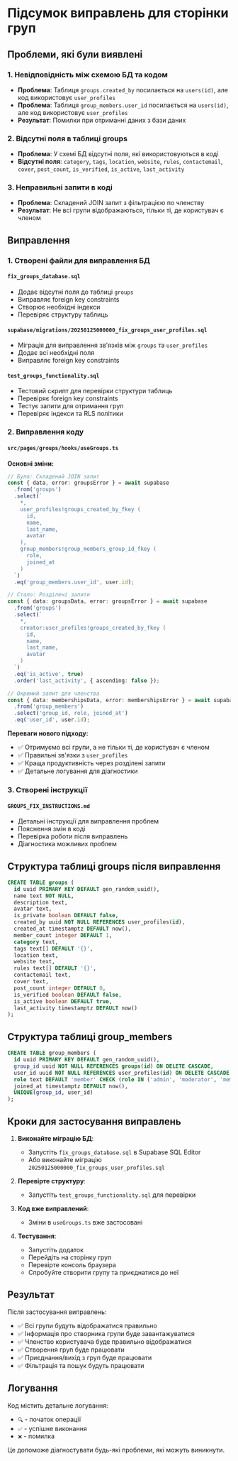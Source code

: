# Підсумок виправлень для сторінки груп

## Проблеми, які були виявлені

### 1. Невідповідність між схемою БД та кодом
- **Проблема**: Таблиця `groups.created_by` посилається на `users(id)`, але код використовує `user_profiles`
- **Проблема**: Таблиця `group_members.user_id` посилається на `users(id)`, але код використовує `user_profiles`
- **Результат**: Помилки при отриманні даних з бази даних

### 2. Відсутні поля в таблиці groups
- **Проблема**: У схемі БД відсутні поля, які використовуються в коді
- **Відсутні поля**: `category`, `tags`, `location`, `website`, `rules`, `contactemail`, `cover`, `post_count`, `is_verified`, `is_active`, `last_activity`

### 3. Неправильні запити в коді
- **Проблема**: Складений JOIN запит з фільтрацією по членству
- **Результат**: Не всі групи відображаються, тільки ті, де користувач є членом

## Виправлення

### 1. Створені файли для виправлення БД

#### `fix_groups_database.sql`
- Додає відсутні поля до таблиці `groups`
- Виправляє foreign key constraints
- Створює необхідні індекси
- Перевіряє структуру таблиць

#### `supabase/migrations/20250125000000_fix_groups_user_profiles.sql`
- Міграція для виправлення зв'язків між `groups` та `user_profiles`
- Додає всі необхідні поля
- Виправляє foreign key constraints

#### `test_groups_functionality.sql`
- Тестовий скрипт для перевірки структури таблиць
- Перевіряє foreign key constraints
- Тестує запити для отримання груп
- Перевіряє індекси та RLS політики

### 2. Виправлення коду

#### `src/pages/groups/hooks/useGroups.ts`
**Основні зміни:**
```typescript
// Було: Складений JOIN запит
const { data, error: groupsError } = await supabase
  .from('groups')
  .select(`
    *,
    user_profiles!groups_created_by_fkey (
      id,
      name,
      last_name,
      avatar
    ),
    group_members!group_members_group_id_fkey (
      role,
      joined_at
    )
  `)
  .eq('group_members.user_id', user.id);

// Стало: Розділені запити
const { data: groupsData, error: groupsError } = await supabase
  .from('groups')
  .select(`
    *,
    creator:user_profiles!groups_created_by_fkey (
      id,
      name,
      last_name,
      avatar
    )
  `)
  .eq('is_active', true)
  .order('last_activity', { ascending: false });

// Окремий запит для членства
const { data: membershipsData, error: membershipsError } = await supabase
  .from('group_members')
  .select('group_id, role, joined_at')
  .eq('user_id', user.id);
```

**Переваги нового підходу:**
- ✅ Отримуємо всі групи, а не тільки ті, де користувач є членом
- ✅ Правильні зв'язки з `user_profiles`
- ✅ Краща продуктивність через розділені запити
- ✅ Детальне логування для діагностики

### 3. Створені інструкції

#### `GROUPS_FIX_INSTRUCTIONS.md`
- Детальні інструкції для виправлення проблем
- Пояснення змін в коді
- Перевірка роботи після виправлень
- Діагностика можливих проблем

## Структура таблиці groups після виправлення

```sql
CREATE TABLE groups (
  id uuid PRIMARY KEY DEFAULT gen_random_uuid(),
  name text NOT NULL,
  description text,
  avatar text,
  is_private boolean DEFAULT false,
  created_by uuid NOT NULL REFERENCES user_profiles(id),
  created_at timestamptz DEFAULT now(),
  member_count integer DEFAULT 1,
  category text,
  tags text[] DEFAULT '{}',
  location text,
  website text,
  rules text[] DEFAULT '{}',
  contactemail text,
  cover text,
  post_count integer DEFAULT 0,
  is_verified boolean DEFAULT false,
  is_active boolean DEFAULT true,
  last_activity timestamptz DEFAULT now()
);
```

## Структура таблиці group_members

```sql
CREATE TABLE group_members (
  id uuid PRIMARY KEY DEFAULT gen_random_uuid(),
  group_id uuid NOT NULL REFERENCES groups(id) ON DELETE CASCADE,
  user_id uuid NOT NULL REFERENCES user_profiles(id) ON DELETE CASCADE,
  role text DEFAULT 'member' CHECK (role IN ('admin', 'moderator', 'member')),
  joined_at timestamptz DEFAULT now(),
  UNIQUE(group_id, user_id)
);
```

## Кроки для застосування виправлень

1. **Виконайте міграцію БД**:
   - Запустіть `fix_groups_database.sql` в Supabase SQL Editor
   - Або виконайте міграцію `20250125000000_fix_groups_user_profiles.sql`

2. **Перевірте структуру**:
   - Запустіть `test_groups_functionality.sql` для перевірки

3. **Код вже виправлений**:
   - Зміни в `useGroups.ts` вже застосовані

4. **Тестування**:
   - Запустіть додаток
   - Перейдіть на сторінку груп
   - Перевірте консоль браузера
   - Спробуйте створити групу та приєднатися до неї

## Результат

Після застосування виправлень:
- ✅ Всі групи будуть відображатися правильно
- ✅ Інформація про створника групи буде завантажуватися
- ✅ Членство користувача буде правильно відображатися
- ✅ Створення груп буде працювати
- ✅ Приєднання/вихід з груп буде працювати
- ✅ Фільтрація та пошук будуть працювати

## Логування

Код містить детальне логування:
- `🔍` - початок операції
- `✅` - успішне виконання  
- `❌` - помилка

Це допоможе діагностувати будь-які проблеми, які можуть виникнути. 